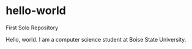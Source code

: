 # hello-world
First Solo Repository

Hello, world.
I am a computer science student at Boise State University.
